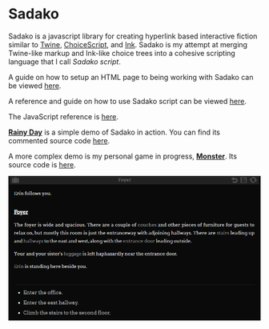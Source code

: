 # Sadako

Sadako is a javascript library for creating hyperlink based interactive fiction similar to [Twine](https://twinery.org/), [ChoiceScript](https://www.choiceofgames.com/make-your-own-games/choicescript-intro/), and [Ink](https://www.inklestudios.com/ink/). Sadako is my attempt at merging Twine-like markup and Ink-like choice trees into a cohesive scripting language that I call *Sadako script*.

A guide on how to setup an HTML page to being working with Sadako can be viewed [here](getting-started.md).

A reference and guide on how to use Sadako script can be viewed [here](reference.md).

The JavaScript reference is [here](javascript_reference.md).

**[Rainy Day](https://tayruh.github.io/rainy_day/)** is a simple demo of Sadako in action. You can find its commented source code [here](https://github.com/Tayruh/tayruh.github.io/tree/master/rainy_day).

A more complex demo is my personal game in progress, **[Monster](https://tayruh.github.io/monster/)**. Its source code is [here](https://github.com/Tayruh/tayruh.github.io/tree/master/monster).

![alt text](https://github.com/Tayruh/sadako/blob/master/screenshot.png "Screenshot")